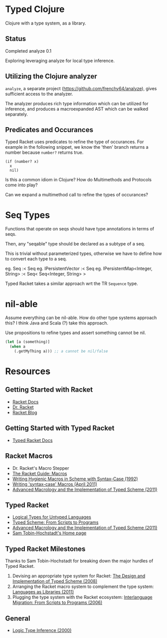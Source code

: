 # Typed Clojure

Clojure with a type system, as a library.

## Status

Completed analyze 0.1

Exploring leveraging analyze for local type inference.

## Utilizing the Clojure analyzer

`analyze`, a separate project (https://github.com/frenchy64/analyze), gives sufficient access to the analyzer.

The analyzer produces rich type information which can be utilized for inference, and produces a macroexpanded
AST which can be walked separately.

## Predicates and Occurances

Typed Racket uses predicates to refine the type of occurances. For example
in the following snippet, we know the 'then' branch returns a number because
`number?` returns true.

```racket
(if (number? x)
  x
  nil)
```

Is this a common idiom in Clojure? How do Multimethods and Protocols come into play?

Can we expand a multimethod call to refine the types of occurances?

# Seq Types

Functions that operate on seqs should have type annotations in terms of seqs.

Then, any "seqable" type should be declared as a subtype of a seq.

This is trivial without parameterized types, otherwise we have to define how to convert each type to a seq.

eg. Seq<Integer> :< Seq<Any>
eg. IPersistentVector<Integer>  :< Seq<Integer>
eg. IPersistentMap<Integer, String> :< Seq< Seq<Integer, String> >

Typed Racket takes a similar approach wrt the TR `Sequence` type.

# nil-able

Assume everything can be nil-able. How do other type systems approach this? I think Java and Scala (?) take this approach.

Use propositions to refine types and assert something cannot be nil.

```clojure
(let [a (something)]
  (when a
    (.getMyThing a))) ;; a cannot be nil/false
```

# Resources

## Getting Started with Racket

* [Racket Docs](http://docs.racket-lang.org/)
* [Dr. Racket](http://racket-lang.org/download/)
* [Racket Blog](http://blog.racket-lang.org/)

## Getting Started with Typed Racket

* [Typed Racket Docs](http://docs.racket-lang.org/ts-guide/index.html?q=typed)

## Racket Macros

* Dr. Racket's Macro Stepper
* [The Racket Guide: Macros](http://docs.racket-lang.org/guide/macros.html)
* [Writing Hygienic Macros in Scheme with Syntax-Case (1992)](http://www.google.com/url?sa=t&rct=j&q=&esrc=s&source=web&cd=1&ved=0CCUQFjAA&url=http%3A%2F%2Fciteseerx.ist.psu.edu%2Fviewdoc%2Fdownload%3Fdoi%3D10.1.1.67.4504%26rep%3Drep1%26type%3Dpdf&ei=E7jNTrypDYytiQfHz_28Dg&usg=AFQjCNF297mxp5bwUuhTvAHzjd0jzsTlBQ&sig2=tJka0vmSYJzgsk6y2HSlZA)
* [Writing 'syntax-case' Macros (April 2011)](http://blog.racket-lang.org/2011/04/writing-syntax-case-macros.html)
* [Advanced Macrology and the Implementation of Typed Scheme (2011)](http://www.ccs.neu.edu/racket/pubs/pldi11-thacff.pdf)

## Typed Racket

* [Logical Types for Untyped Languages](http://www.ccs.neu.edu/racket/pubs/icfp10-thf.pdf)
* [Typed Scheme: From Scripts to Programs](http://www.ccs.neu.edu/racket/pubs/dissertation-tobin-hochstadt.pdf)
* [Advanced Macrology and the Implementation of Typed Scheme (2011)](http://www.ccs.neu.edu/racket/pubs/pldi11-thacff.pdf)
* [Sam Tobin-Hochstadt's Home page](http://www.ccs.neu.edu/home/samth/)

## Typed Racket Milestones

Thanks to Sam Tobin-Hochstadt for breaking down the major hurdles of Typed Racket.

1. Devising an appropriate type system for Racket: [The Design and Implementation of Typed Scheme (2008)](http://www.ccs.neu.edu/racket/pubs/popl08-thf.pdf)
2. Arranging the Racket macro system to complement the type system: [Languages as Libraries (2011)](http://www.ccs.neu.edu/racket/pubs/pldi11-thacff.pdf)
3. Plugging the type system with the Racket ecosystem: [Interlanguage Migration: From Scripts to Programs (2006)](http://www.ccs.neu.edu/racket/pubs/dls06-thf.pdf)

## General

* [Logic Type Inference (2000)](http://www.google.com/url?sa=t&rct=j&q=&esrc=s&source=web&cd=1&ved=0CB8QFjAA&url=http%3A%2F%2Fciteseerx.ist.psu.edu%2Fviewdoc%2Fdownload%3Fdoi%3D10.1.1.105.833%26rep%3Drep1%26type%3Dpdf&ei=K7TNTvfJBuGUiAfJnr29Dg&usg=AFQjCNFdkcqKveaFZJTJbGudzUABvoxw0g&sig2=NgA9MCv_80HR53R-oY83Iw)


